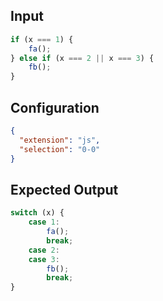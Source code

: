 
## Input
```javascript input
if (x === 1) {
    fa();
} else if (x === 2 || x === 3) {
    fb();
}
```

## Configuration
```json configuration
{
  "extension": "js",
  "selection": "0-0"
}
```

## Expected Output
```javascript expected output
switch (x) {
    case 1:
        fa();
        break;
    case 2:
    case 3:
        fb();
        break;
}
```
